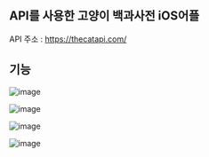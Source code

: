 ## API를 사용한 고양이 백과사전 iOS어플
API 주소 : https://thecatapi.com/

## 기능
![image](https://github.com/cyujin/Catopedia/assets/113533845/89e10c0e-0fe7-47bd-8768-1b6744b480d8)

![image](https://github.com/cyujin/Catopedia/assets/113533845/55db5264-51e4-465b-b9e8-01853066618a)

![image](https://github.com/cyujin/Catopedia/assets/113533845/25cd3138-41d1-4e9c-821b-f78ae6b2216a)

![image](https://github.com/cyujin/Catopedia/assets/113533845/f0b5b437-52c5-4931-a7b8-191b064494f0)
